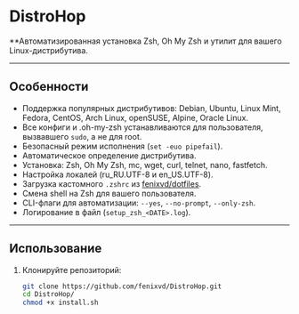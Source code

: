 # DistroHop

**Автоматизированная установка Zsh, Oh My Zsh и утилит для вашего Linux-дистрибутива.

---

## Особенности

- Поддержка популярных дистрибутивов: Debian, Ubuntu, Linux Mint, Fedora, CentOS, Arch Linux, openSUSE, Alpine, Oracle Linux.
- Все конфиги и .oh-my-zsh устанавливаются для пользователя, вызвавшего `sudo`, а не для root.
- Безопасный режим исполнения (`set -euo pipefail`).
- Автоматическое определение дистрибутива.
- Установка: Zsh, Oh My Zsh, mc, wget, curl, telnet, nano, fastfetch.
- Настройка локалей (ru_RU.UTF-8 и en_US.UTF-8).
- Загрузка кастомного `.zshrc` из [fenixvd/dotfiles](https://github.com/fenixvd/dotfiles).
- Смена shell на Zsh для вашего пользователя.
- CLI-флаги для автоматизации: `--yes`, `--no-prompt`, `--only-zsh`.
- Логирование в файл (`setup_zsh_<DATE>.log`).

---

## Использование

1. Клонируйте репозиторий:
   ```sh
   git clone https://github.com/fenixvd/DistroHop.git
   cd DistroHop/
   chmod +x install.sh
